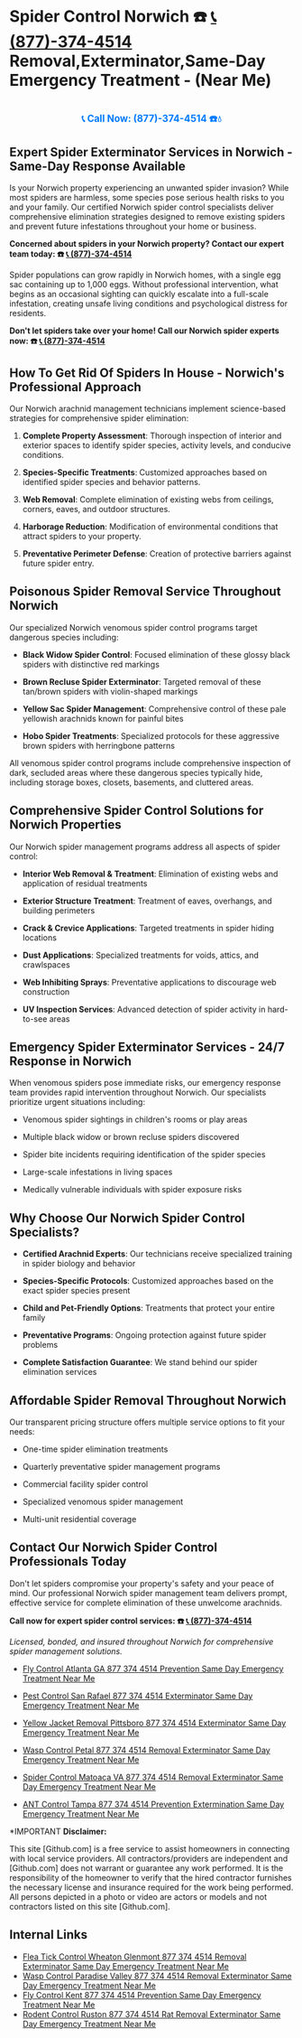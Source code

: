 # Spider Control Norwich ☎️ [📞 (877)-374-4514](https://pest-control-4514.netlify.app) Removal,Exterminator,Same-Day Emergency Treatment - (Near Me)
# 

<p align="center" style="font-size: 1.2em; font-weight: bold; margin: 20px 0;">
  <a href="https://pest-control-4514.netlify.app" target="_blank" style="color: #007BFF; text-decoration: none;">📞 Call Now: (877)-374-4514 ☎️💧</a>
</p>

## Expert Spider Exterminator Services in Norwich - Same-Day Response Available

Is your Norwich property experiencing an unwanted spider invasion? While most spiders are harmless, some species pose serious health risks to you and your family. Our certified Norwich spider control specialists deliver comprehensive elimination strategies designed to remove existing spiders and prevent future infestations throughout your home or business.

**Concerned about spiders in your Norwich property? Contact our expert team today: ☎️ [📞 (877)-374-4514](https://pest-control-4514.netlify.app)**

Spider populations can grow rapidly in Norwich homes, with a single egg sac containing up to 1,000 eggs. Without professional intervention, what begins as an occasional sighting can quickly escalate into a full-scale infestation, creating unsafe living conditions and psychological distress for residents.

**Don't let spiders take over your home! Call our Norwich spider experts now: ☎️ [📞 (877)-374-4514](https://pest-control-4514.netlify.app)**

## How To Get Rid Of Spiders In House - Norwich's Professional Approach

Our Norwich arachnid management technicians implement science-based strategies for comprehensive spider elimination:

1. **Complete Property Assessment**: Thorough inspection of interior and exterior spaces to identify spider species, activity levels, and conducive conditions.

2. **Species-Specific Treatments**: Customized approaches based on identified spider species and behavior patterns.

3. **Web Removal**: Complete elimination of existing webs from ceilings, corners, eaves, and outdoor structures.

4. **Harborage Reduction**: Modification of environmental conditions that attract spiders to your property.

5. **Preventative Perimeter Defense**: Creation of protective barriers against future spider entry.

## Poisonous Spider Removal Service Throughout Norwich

Our specialized Norwich venomous spider control programs target dangerous species including:

- **Black Widow Spider Control**: Focused elimination of these glossy black spiders with distinctive red markings

- **Brown Recluse Spider Exterminator**: Targeted removal of these tan/brown spiders with violin-shaped markings

- **Yellow Sac Spider Management**: Comprehensive control of these pale yellowish arachnids known for painful bites

- **Hobo Spider Treatments**: Specialized protocols for these aggressive brown spiders with herringbone patterns

All venomous spider control programs include comprehensive inspection of dark, secluded areas where these dangerous species typically hide, including storage boxes, closets, basements, and cluttered areas.

## Comprehensive Spider Control Solutions for Norwich Properties

Our Norwich spider management programs address all aspects of spider control:

- **Interior Web Removal & Treatment**: Elimination of existing webs and application of residual treatments

- **Exterior Structure Treatment**: Treatment of eaves, overhangs, and building perimeters

- **Crack & Crevice Applications**: Targeted treatments in spider hiding locations

- **Dust Applications**: Specialized treatments for voids, attics, and crawlspaces

- **Web Inhibiting Sprays**: Preventative applications to discourage web construction

- **UV Inspection Services**: Advanced detection of spider activity in hard-to-see areas

## Emergency Spider Exterminator Services - 24/7 Response in Norwich

When venomous spiders pose immediate risks, our emergency response team provides rapid intervention throughout Norwich. Our specialists prioritize urgent situations including:

- Venomous spider sightings in children's rooms or play areas

- Multiple black widow or brown recluse spiders discovered

- Spider bite incidents requiring identification of the spider species

- Large-scale infestations in living spaces

- Medically vulnerable individuals with spider exposure risks

## Why Choose Our Norwich Spider Control Specialists?

- **Certified Arachnid Experts**: Our technicians receive specialized training in spider biology and behavior

- **Species-Specific Protocols**: Customized approaches based on the exact spider species present

- **Child and Pet-Friendly Options**: Treatments that protect your entire family

- **Preventative Programs**: Ongoing protection against future spider problems

- **Complete Satisfaction Guarantee**: We stand behind our spider elimination services

## Affordable Spider Removal Throughout Norwich

Our transparent pricing structure offers multiple service options to fit your needs:

- One-time spider elimination treatments

- Quarterly preventative spider management programs

- Commercial facility spider control

- Specialized venomous spider management

- Multi-unit residential coverage

## Contact Our Norwich Spider Control Professionals Today

Don't let spiders compromise your property's safety and your peace of mind. Our professional Norwich spider management team delivers prompt, effective service for complete elimination of these unwelcome arachnids.

**Call now for expert spider control services: ☎️ [📞 (877)-374-4514](https://pest-control-4514.netlify.app)**

*Licensed, bonded, and insured throughout Norwich for comprehensive spider management solutions.*


- [Fly Control Atlanta GA 877 374 4514 Prevention Same Day Emergency Treatment Near Me](https://github.com/allyoucaneatsushiin/pest-control/blob/main/Fly-Control-Atlanta-GA-877-374-4514-Prevention-Same-Day-Emergency-Treatment-Near-Me.md)
- [Pest Control San Rafael 877 374 4514 Exterminator Same Day Emergency Treatment Near Me](https://github.com/allyoucaneatsushiin/pest-control/blob/main/Pest-Control-San-Rafael-877-374-4514-Exterminator-Same-Day-Emergency-Treatment-Near-Me.md)
- [Yellow Jacket Removal Pittsboro 877 374 4514 Exterminator Same Day Emergency Treatment Near Me](https://github.com/allyoucaneatsushiin/pest-control/blob/main/Yellow-Jacket-Removal-Pittsboro-877-374-4514-Exterminator-Same-Day-Emergency-Treatment-Near-Me.md)


- [Wasp Control Petal 877 374 4514 Removal Exterminator Same Day Emergency Treatment Near Me](https://github.com/allyoucaneatsushiin/pest-control/blob/main/Wasp-Control-Petal-877-374-4514-Removal-Exterminator-Same-Day-Emergency-Treatment-Near-Me.md)
- [Spider Control Matoaca VA 877 374 4514 Removal Exterminator Same Day Emergency Treatment Near Me](https://github.com/allyoucaneatsushiin/pest-control/blob/main/Spider-Control-Matoaca-VA-877-374-4514-Removal-Exterminator-Same-Day-Emergency-Treatment-Near-Me.md)
- [ANT Control Tampa 877 374 4514 Prevention Extermination Same Day Emergency Treatment Near Me](https://github.com/allyoucaneatsushiin/pest-control/blob/main/ANT-Control-Tampa-877-374-4514-Prevention-Extermination-Same-Day-Emergency-Treatment-Near-Me.md)


*IMPORTANT **Disclaimer:**  

This site [Github.com] is a free service to assist homeowners in connecting with local service providers. All contractors/providers are independent and [Github.com] does not warrant or guarantee any work performed. It is the responsibility of the homeowner to verify that the hired contractor furnishes the necessary license and insurance required for the work being performed. All persons depicted in a photo or video are actors or models and not contractors listed on this site [Github.com].


## Internal Links
- [Flea Tick Control Wheaton Glenmont 877 374 4514 Removal Exterminator Same Day Emergency Treatment Near Me](https://github.com/allyoucaneatsushiin/pest-control/blob/main/Flea-Tick-Control-Wheaton-Glenmont-877-374-4514-Removal-Exterminator-Same-Day-Emergency-Treatment-Near-Me.md)
- [Wasp Control Paradise Valley 877 374 4514 Removal Exterminator Same Day Emergency Treatment Near Me](https://github.com/allyoucaneatsushiin/pest-control/blob/main/Wasp-Control-Paradise-Valley-877-374-4514-Removal-Exterminator-Same-Day-Emergency-Treatment-Near-Me.md)
- [Fly Control Kent 877 374 4514 Prevention Same Day Emergency Treatment Near Me](https://github.com/allyoucaneatsushiin/pest-control/blob/main/Fly-Control-Kent-877-374-4514-Prevention-Same-Day-Emergency-Treatment-Near-Me.md)
- [Rodent Control Ruston 877 374 4514 Rat Removal Exterminator Same Day Emergency Treatment Near Me](https://github.com/allyoucaneatsushiin/pest-control/blob/main/Rodent-Control-Ruston-877-374-4514-Rat-Removal-Exterminator-Same-Day-Emergency-Treatment-Near-Me.md)
